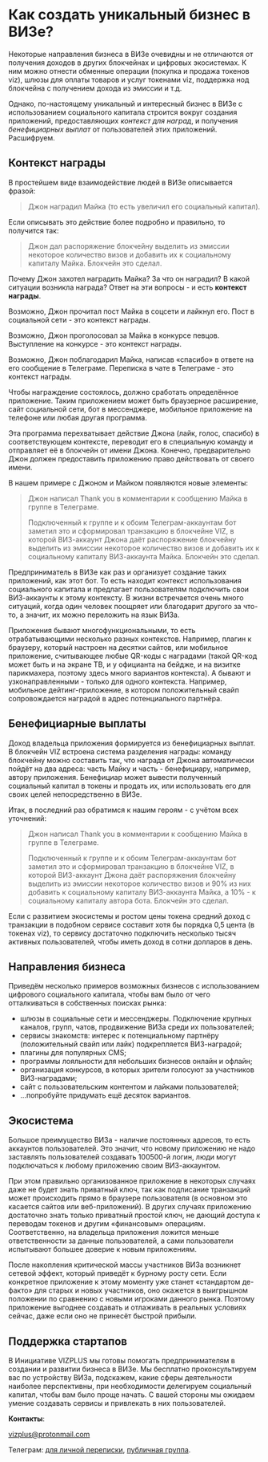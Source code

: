 # Как создать уникальный бизнес в ВИЗе?

Некоторые направления бизнеса в ВИЗе очевидны и не отличаются от получения доходов в других блокчейнах и цифровых экосистемах. К ним можно отнести обменные операции (покупка и продажа токенов viz), шлюзы для оплаты товаров и услуг токенами viz, поддержка нод блокчейна с получением дохода из эмиссии и т.д.

Однако, по-настоящему уникальный и интересный бизнес в ВИЗе с использованием социального капитала строится вокруг создания приложений, предоставляющих *контекст для наград*, и получения *бенефициарных выплат* от пользователей этих приложений. Расшифруем.

## Контекст награды

В простейшем виде взаимодействие людей в ВИЗе описывается фразой:

> Джон наградил Майка (то есть увеличил его социальный капитал).

Если описывать это действие более подробно и правильно, то получится так: 

> Джон дал распоряжение блокчейну выделить из эмиссии некоторое количество визов и добавить их к социальному капиталу Майка. Блокчейн это сделал.

Почему Джон захотел наградить Майка? За что он наградил? В какой ситуации возникла награда? Ответ на эти вопросы - и есть **контекст награды**.

Возможно, Джон прочитал пост Майка в соцсети и лайкнул его. Пост в социальной сети - это контекст награды.

Возможно, Джон проголосовал за Майка в конкурсе певцов. Выступление на конкурсе - это контекст награды.

Возможно, Джон поблагодарил Майка, написав «спасибо» в ответе на его сообщение в Телеграме. Переписка в чате в Телеграме - это контекст награды.

Чтобы награждение состоялось, должно сработать определённое приложение. Таким приложением может быть браузерное расширение, сайт социальной сети, бот в мессенджере, мобильное приложение на телефоне или любая другая программа.

Эта программа перехватывает действие Джона (лайк, голос, спасибо) в соответствующем контексте, переводит его в специальную команду и отправляет её в блокчейн от имени Джона. Конечно, предварительно Джон должен предоставить приложению право действовать от своего имени.

В нашем примере с Джоном и Майком появляются новые элементы:

> Джон написал Thank you в комментарии к сообщению Майка в группе в Телеграме.
> 
> Подключенный к группе и к обоим Телеграм-аккаунтам бот заметил это и сформировал транзакцию в блокчейне VIZ, в которой ВИЗ-аккаунт Джона даёт распоряжение блокчейну выделить из эмиссии некоторое количество визов и добавить их к социальному капиталу ВИЗ-аккаунта Майка. Блокчейн это сделал.

Предприниматель в ВИЗе как раз и организует создание таких приложений, как этот бот. То есть находит контекст использования социального капитала и предлагает пользователям подключить свои ВИЗ-аккаунты к этому контексту. В жизни встречается очень много ситуаций, когда один человек поощряет или благодарит другого за что-то, а значит, их можно переложить на язык ВИЗа.

Приложения бывают многофункциональными, то есть отрабатывающими несколько разных контекстов. Например, плагин к браузеру, который настроен на десятки сайтов, или мобильное приложение, считывающее любые QR-коды с наградами (такой QR-код может быть и на экране ТВ, и у официанта на бейдже, и на визитке парикмахера, поэтому здесь много вариантов контекста). А бывают и узконаправленными - только для одного контекста. Например, мобильное дейтинг-приложение, в котором положительный свайп сопровождается наградой в адрес потенциального партнёра.

## Бенефициарные выплаты

Доход владельца приложения формируется из бенефициарных выплат. В блокчейн VIZ встроена система разделения награды: команду блокчейну можно составить так, что награда от Джона автоматически пойдёт на два адреса: часть Майку и часть - бенефициару, например, автору приложения. Бенефициар может вывести полученный социальный капитал в токены и продать их, или использовать его для своих целей непосредственно в ВИЗе.

Итак, в последний раз обратимся к нашим героям - с учётом всех уточнений:

> Джон написал Thank you в комментарии к сообщению Майка в группе в Телеграме. 
> 
> Подключенный к группе и к обоим Телеграм-аккаунтам бот заметил это и сформировал транзакцию в блокчейне VIZ, в которой ВИЗ-аккаунт Джона даёт распоряжения блокчейну выделить из эмиссии некоторое количество визов и 90% из них добавить к социальному капиталу ВИЗ-аккаунта Майка, а 10% - к социальному капиталу автора бота. Блокчейн это сделал.

Если с развитием экосистемы и ростом цены токена средний доход с транзакции в подобном сервисе составит хотя бы порядка 0,5 цента (в токенах viz), то сервису достаточно подключить несколько тысяч активных пользователей, чтобы иметь доход в сотни долларов в день.

## Направления бизнеса

Приведём несколько примеров возможных бизнесов с использованием цифрового социального капитала, чтобы вам было от чего отталкиваться в собственных поисках рынка:

- шлюзы в социальные сети и мессенджеры. Подключение крупных каналов, групп, чатов, продвижение ВИЗа среди их пользователей;
- сервисы знакомств: интерес к потенциальному партнёру (положительный свайп или лайк) подкрепляется ВИЗ-наградой;
- плагины для популярных CMS;
- программы лояльности для небольших бизнесов онлайн и офлайн;
- организация конкурсов, в которых зрители голосуют за участников ВИЗ-наградами;
- сайт с пользовательским контентом и лайками пользователей;
- …попробуйте придумать ещё десяток вариантов.

## Экосистема

Большое преимущество ВИЗа - наличие постоянных адресов, то есть аккаунтов пользователей. Это значит, что новому приложению не надо заставлять пользователей создавать 100500-й логин, люди могут подключаться к любому приложению своим ВИЗ-аккаунтом.

При этом правильно организованное приложение в некоторых случаях даже не будет знать приватный ключ, так как подписание транзакций может происходить прямо в браузере пользователя (в основном это касается сайтов или веб-приложений). В других случаях приложению достаточно знать только приватный простой ключ, не дающий доступа к переводам токенов и другим «финансовым» операциям. Соответственно, на владельца приложения ложится меньше ответственности за данные пользователей, а сами пользователи испытывают большее доверие к новым приложениям.

После накопления критической массы участников ВИЗа возникнет сетевой эффект, который приведёт к бурному росту сети. Если конкретное приложение к этому моменту уже станет «стандартом де-факто» для старых и новых участников, оно окажется в выигрышном положении по сравнению с новыми игроками данного рынка. Поэтому приложение выгоднее создавать и отлаживать в реальных условиях сейчас, даже если оно не принесёт быстрой прибыли.

## Поддержка стартапов

В Инициативе VIZPLUS мы готовы помогать предпринимателям в создании и развитии бизнеса в ВИЗе. Мы бесплатно проконсультируем вас по устройству ВИЗа, подскажем, какие сферы деятельности наиболее перспективны, при необходимости делегируем социальный капитал, чтобы вам было проще начать. С вашей стороны мы ожидаем умение создавать сервисы и привлекать в них пользователей.

**Контакты**:

vizplus@protonmail.com

Телеграм: [для личной переписки](https://t.me/ae_viz_plus), [публичная группа](https://t.me/vizplus).
